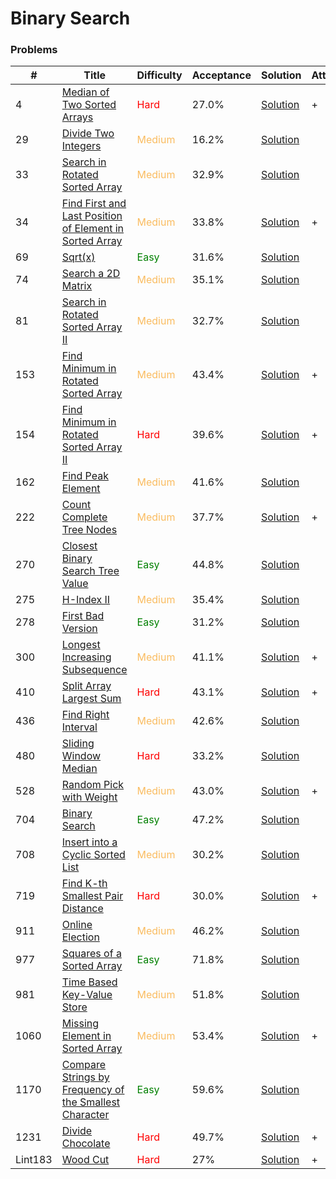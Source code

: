 Binary Search
===

### Problems
| #   | Title    |   Difficulty | Acceptance | Solution  | Attention |
| --- | --- | --- | --- | --- | --- |
| 4 | [Median of Two Sorted Arrays](https://leetcode.com/problems/median-of-two-sorted-arrays/) | <span style="color:red">Hard</span> | 27.0% |[Solution](../problems/4.md) | + |
| 29 | [Divide Two Integers](https://leetcode.com/problems/divide-two-integers/) | <span style="color:#FABC60">Medium</span> | 16.2% |[Solution](../problems/29.md) | |
| 33 | [Search in Rotated Sorted Array](https://leetcode.com/problems/search-in-rotated-sorted-array/) | <span style="color:#FABC60">Medium</span>  | 32.9% |[Solution](../problems/33.md)| |
| 34 | [Find First and Last Position of Element in Sorted Array](https://leetcode.com/problems/find-first-and-last-position-of-element-in-sorted-array/) | <span style="color:#FABC60">Medium</span> | 33.8% |[Solution](../problems/34.md)| + | 
| 69 | [Sqrt(x)](https://leetcode.com/problems/sqrtx/) | <span style="color:green">Easy</span> | 31.6% |[Solution](../problems/69.md)| |
| 74 | [Search a 2D Matrix](https://leetcode.com/problems/search-a-2d-matrix/) | <span style="color:#FABC60">Medium</span> | 35.1% |[Solution](../problems/74.md) || 
|81 | [Search in Rotated Sorted Array II](https://leetcode.com/problems/search-in-rotated-sorted-array-ii/) |  <span style="color:#FABC60">Medium</span>  | 32.7% |  [Solution](../problems/81.md)
| 153 | [Find Minimum in Rotated Sorted Array](https://leetcode.com/problems/find-minimum-in-rotated-sorted-array/) | <span style="color:#FABC60">Medium</span> | 43.4% |[Solution](../problems/153.md) | + |
| 154 | [Find Minimum in Rotated Sorted Array II](https://leetcode.com/problems/find-minimum-in-rotated-sorted-array-ii/) | <span style="color:red">Hard</span> | 39.6% |[Solution](../problems/154.md) | + |
| 162 | [Find Peak Element](https://leetcode.com/problems/find-peak-element/) | <span style="color:#FABC60">Medium</span> | 41.6% |[Solution](../problems/162.md)
| 222 | [Count Complete Tree Nodes](https://leetcode.com/problems/count-complete-tree-nodes/) | <span style="color:#FABC60">Medium</span> | 37.7% |[Solution](../problems/222.md) | + |
| 270 | [Closest Binary Search Tree Value](https://leetcode.com/problems/closest-binary-search-tree-value/) | <span style="color:green">Easy</span> | 44.8% |[Solution](../problems/270.md) ||
| 275  | [H-Index II](https://leetcode.com/problems/h-index-ii/) | <span style="color:#FABC60">Medium</span> | 35.4% |[Solution](../problems/275.md)| |
| 278 | [First Bad Version](https://leetcode.com/problems/first-bad-version/) |<span style="color:green">Easy</span>  | 31.2% |[Solution](../problems/278.md) | |
| 300 | [Longest Increasing Subsequence](https://leetcode.com/problems/longest-increasing-subsequence/) | <span style="color:#FABC60">Medium</span> | 41.1% |[Solution](../problems/300.md)| + |
| 410 | [Split Array Largest Sum](https://leetcode.com/problems/split-array-largest-sum/) | <span style="color:red">Hard</span>| 43.1% |[Solution](../problems/410.md) | + |
| 436  | [Find Right Interval](https://leetcode.com/problems/find-right-interval/) | <span style="color:#FABC60">Medium</span> | 42.6% | [Solution](../problems/436.md)| |
| 480 | [Sliding Window Median](https://leetcode.com/problems/sliding-window-median/) | <span style="color:red">Hard</span>  | 33.2% |[Solution](../problems/480.md)||
| 528 | [Random Pick with Weight](https://leetcode.com/problems/random-pick-with-weight/) | <span style="color:#FABC60">Medium</span> | 43.0% |[Solution](../problems/528.md) | +|
| 704 | [Binary Search](https://leetcode.com/problems/binary-search/) | <span style="color:green">Easy</span>  | 47.2% |[Solution](problems/704.md)||
| 708 |[Insert into a Cyclic Sorted List](https://leetcode.com/problems/insert-into-a-cyclic-sorted-list/) | <span style="color:#FABC60">Medium</span> | 30.2% |[Solution](../problems/708.md) |
| 719 | [Find K-th Smallest Pair Distance](https://leetcode.com/problems/find-k-th-smallest-pair-distance/) | <span style="color:red">Hard</span>| 30.0% |[Solution](../problems/719.md) | + | 
| 911  | [Online Election](https://leetcode.com/problems/online-election/) | <span style="color:#FABC60">Medium</span> | 46.2% |[Solution](../problems/911.md)| |
| 977 | [Squares of a Sorted Array](https://leetcode.com/problems/squares-of-a-sorted-array/) | <span style="color:green">Easy</span> | 71.8% |[Solution](../problems/977.md)||
| 981 | [Time Based Key-Value Store](https://leetcode.com/problems/time-based-key-value-store/) | <span style="color:#FABC60">Medium</span> | 51.8% |[Solution](../problems/981.md) |
| 1060 | [Missing Element in Sorted Array](https://leetcode.com/problems/missing-element-in-sorted-array/) | <span style="color:#FABC60">Medium</span> | 53.4% |[Solution](../problems/1060.md) | + |
| 1170 | [Compare Strings by Frequency of the Smallest Character](https://leetcode.com/problems/compare-strings-by-frequency-of-the-smallest-character/) | <span style="color:green">Easy</span>| 59.6% |[Solution](../problems/1170.md) |
| 1231 | [Divide Chocolate](https://leetcode.com/problems/divide-chocolate/) | <span style="color:red">Hard</span>| 49.7% |[Solution](../problems/1231.md) | + |
|Lint183 | [Wood Cut](https://www.lintcode.com/problem/wood-cut/description) | <span style="color:red">Hard</span>| 27% |[Solution](../problems/lint183.md) | + |